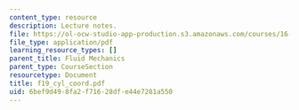 ```yaml
---
content_type: resource
description: Lecture notes.
file: https://ol-ocw-studio-app-production.s3.amazonaws.com/courses/16-01-unified-engineering-i-ii-iii-iv-fall-2005-spring-2006/6bef9d498fa2f71628dfe44e7281a550_f19_cyl_coord.pdf
file_type: application/pdf
learning_resource_types: []
parent_title: Fluid Mechanics
parent_type: CourseSection
resourcetype: Document
title: f19_cyl_coord.pdf
uid: 6bef9d49-8fa2-f716-28df-e44e7281a550
---
```

